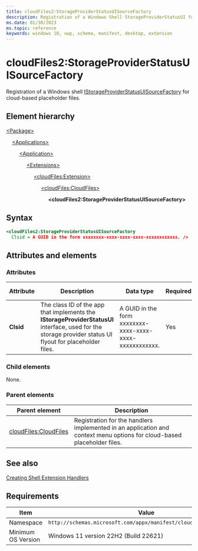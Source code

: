 ```yaml
---
title: cloudFiles2:StorageProviderStatusUISourceFactory
description: Registration of a Windows Shell StorageProviderStatusUI for cloud-based placeholder files. (cloudFiles2:StorageProviderStatusUISourceFactory)
ms.date: 01/30/2023
ms.topic: reference
keywords: windows 10, uwp, schema, manifest, desktop, extension 
---
```


# cloudFiles2:StorageProviderStatusUISourceFactory

Registration of a Windows shell [IStorageProviderStatusUISourceFactory](/uwp/api/windows.storage.provider.istorageproviderstatusuisourcefactory) for cloud-based placeholder files.

## Element hierarchy

[\<Package\>](element-package.md)

&nbsp;&nbsp;&nbsp;&nbsp;[\<Applications\>](element-applications.md)

&nbsp;&nbsp;&nbsp;&nbsp; &nbsp;&nbsp;&nbsp;&nbsp;[\<Application\>](element-application.md)

&nbsp;&nbsp;&nbsp;&nbsp; &nbsp;&nbsp;&nbsp;&nbsp; &nbsp;&nbsp;&nbsp;&nbsp;[\<Extensions\>](element-1-extensions.md)

&nbsp;&nbsp;&nbsp;&nbsp; &nbsp;&nbsp;&nbsp;&nbsp; &nbsp;&nbsp;&nbsp;&nbsp; &nbsp;&nbsp;&nbsp;&nbsp;[\<cloudFiles:Extension\>](element-cloudfiles-extension.md)

&nbsp;&nbsp;&nbsp;&nbsp; &nbsp;&nbsp;&nbsp;&nbsp; &nbsp;&nbsp;&nbsp;&nbsp; &nbsp;&nbsp;&nbsp;&nbsp; &nbsp;&nbsp;&nbsp;&nbsp;[\<cloudFiles:CloudFiles\>](element-cloudfiles-cloudfiles.md)

&nbsp;&nbsp;&nbsp;&nbsp; &nbsp;&nbsp;&nbsp;&nbsp; &nbsp;&nbsp;&nbsp;&nbsp; &nbsp;&nbsp;&nbsp;&nbsp; &nbsp;&nbsp;&nbsp;&nbsp; &nbsp;&nbsp;&nbsp;&nbsp;**\<cloudFiles2:StorageProviderStatusUISourceFactory\>**

## Syntax

```xml
<cloudFiles2:StorageProviderStatusUISourceFactory
  Clsid = A GUID in the form xxxxxxxx-xxxx-xxxx-xxxx-xxxxxxxxxxxx. />
```

## Attributes and elements

### Attributes

| Attribute | Description | Data type | Required | Default value |
|-|-|-|-|-|
| **Clsid** | The class ID of the app that implements the **IStorageProviderStatusUI** interface, used for the storage provider status UI flyout for placeholder files. | A GUID in the form xxxxxxxx-xxxx-xxxx-xxxx-xxxxxxxxxxxx. | Yes |  |

### Child elements

None.

### Parent elements

| Parent element | Description |
|-|-|
| [cloudFiles:CloudFiles](element-cloudfiles-cloudfiles.md) | Registration for the handlers implemented in an application and context menu options for cloud-based placeholder files. |

## See also

[Creating Shell Extension Handlers](/windows/win32/shell/handlers)

## Requirements

| Item  | Value  |
|--|--|
| Namespace | `http://schemas.microsoft.com/appx/manifest/cloudfiles/windows10/2` |
| Minimum OS Version | Windows 11 version 22H2 (Build 22621) |

